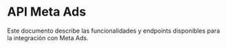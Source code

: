 # API Meta Ads

Este documento describe las funcionalidades y endpoints disponibles para la integración con Meta Ads.
